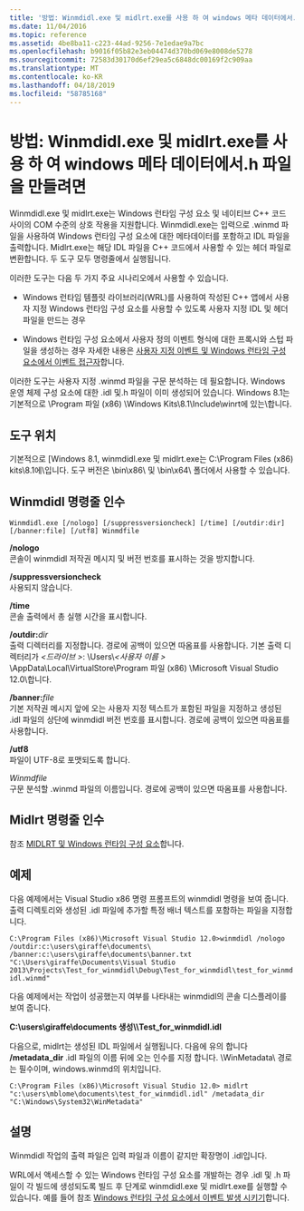 ```yaml
---
title: '방법: Winmdidl.exe 및 midlrt.exe를 사용 하 여 windows 메타 데이터에서.h 파일을 만들려면'
ms.date: 11/04/2016
ms.topic: reference
ms.assetid: 4be8ba11-c223-44ad-9256-7e1edae9a7bc
ms.openlocfilehash: b9016f05b82e3eb04474d370bd069e8008de5278
ms.sourcegitcommit: 72583d30170d6ef29ea5c6848dc00169f2c909aa
ms.translationtype: MT
ms.contentlocale: ko-KR
ms.lasthandoff: 04/18/2019
ms.locfileid: "58785168"
---
```

# <a name="how-to-use-winmdidlexe-and-midlrtexe-to-create-h-files-from-windows-metadata"></a>방법: Winmdidl.exe 및 midlrt.exe를 사용 하 여 windows 메타 데이터에서.h 파일을 만들려면

Winmdidl.exe 및 midlrt.exe는 Windows 런타임 구성 요소 및 네이티브 C++ 코드 사이의 COM 수준의 상호 작용을 지원합니다. Winmdidl.exe는 입력으로 .winmd 파일을 사용하여 Windows 런타임 구성 요소에 대한 메타데이터를 포함하고 IDL 파일을 출력합니다. Midlrt.exe는 해당 IDL 파일을 C++ 코드에서 사용할 수 있는 헤더 파일로 변환합니다. 두 도구 모두 명령줄에서 실행됩니다.

이러한 도구는 다음 두 가지 주요 시나리오에서 사용할 수 있습니다.

- Windows 런타임 템플릿 라이브러리(WRL)를 사용하여 작성된 C++ 앱에서 사용자 지정 Windows 런타임 구성 요소를 사용할 수 있도록 사용자 지정 IDL 및 헤더 파일을 만드는 경우

- Windows 런타임 구성 요소에서 사용자 정의 이벤트 형식에 대한 프록시와 스텁 파일을 생성하는 경우 자세한 내용은 [사용자 지정 이벤트 및 Windows 런타임 구성 요소에서 이벤트 접근자](/windows/uwp/winrt-components/custom-events-and-event-accessors-in-windows-runtime-components)합니다.

이러한 도구는 사용자 지정 .winmd 파일을 구문 분석하는 데 필요합니다. Windows 운영 체제 구성 요소에 대한 .idl 및.h 파일이 이미 생성되어 있습니다. Windows 8.1는 기본적으로 \Program 파일 (x86) \Windows Kits\8.1\Include\winrt에 있는\\합니다.

## <a name="location-of-the-tools"></a>도구 위치

기본적으로 [Windows 8.1, winmdidl.exe 및 midlrt.exe는 C:\Program Files (x86) kits\8.1에\\입니다. 도구 버전은 \bin\x86\ 및 \bin\x64\ 폴더에서 사용할 수 있습니다.

## <a name="winmdidl-command-line-arguments"></a>Winmdidl 명령줄 인수

```
Winmdidl.exe [/nologo] [/suppressversioncheck] [/time] [/outdir:dir] [/banner:file] [/utf8] Winmdfile
```

**/nologo**<br/>
콘솔이 winmdidl 저작권 메시지 및 버전 번호를 표시하는 것을 방지합니다.

**/suppressversioncheck**<br/>
사용되지 않습니다.

**/time**<br/>
콘솔 출력에서 총 실행 시간을 표시합니다.

**/outdir:**<em>dir</em><br/>
출력 디렉터리를 지정합니다. 경로에 공백이 있으면 따옴표를 사용합니다. 기본 출력 디렉터리가  *\<드라이브 >*: \Users\\*\<사용자 이름 >* \AppData\Local\VirtualStore\Program 파일 (x86) \Microsoft Visual Studio 12.0\\합니다.

**/banner:**<em>file</em><br/>
기본 저작권 메시지 앞에 오는 사용자 지정 텍스트가 포함된 파일을 지정하고 생성된 .idl 파일의 상단에 winmdidl 버전 번호를 표시합니다. 경로에 공백이 있으면 따옴표를 사용합니다.

**/utf8**<br/>
파일이 UTF-8로 포맷되도록 합니다.

*Winmdfile*<br/>
구문 분석할 .winmd 파일의 이름입니다. 경로에 공백이 있으면 따옴표를 사용합니다.

## <a name="midlrt-command-line-arguments"></a>Midlrt 명령줄 인수

참조 [MIDLRT 및 Windows 런타임 구성 요소](/windows/desktop/Midl/midlrt-and-windows-runtime-components)합니다.

## <a name="examples"></a>예제

다음 예제에서는 Visual Studio x86 명령 프롬프트의 winmdidl 명령을 보여 줍니다. 출력 디렉토리와 생성된 .idl 파일에 추가할 특정 배너 텍스트를 포함하는 파일을 지정합니다.

`C:\Program Files (x86)\Microsoft Visual Studio 12.0>winmdidl /nologo /outdir:c:\users\giraffe\documents\ /banner:c:\users\giraffe\documents\banner.txt "C:\Users\giraffe\Documents\Visual Studio 2013\Projects\Test_for_winmdidl\Debug\Test_for_winmdidl\test_for_winmdidl.winmd"`

다음 예제에서는 작업이 성공했는지 여부를 나타내는 winmdidl의 콘솔 디스플레이를 보여 줍니다.

**C:\users\giraffe\documents 생성\\\Test_for_winmdidl.idl**

다음으로, midlrt는 생성된 IDL 파일에서 실행됩니다. 다음에 유의 합니다 **/metadata_dir** .idl 파일의 이름 뒤에 오는 인수를 지정 합니다. \WinMetadata\ 경로는 필수이며, windows.winmd의 위치입니다.

`C:\Program Files (x86)\Microsoft Visual Studio 12.0> midlrt "c:\users\mblome\documents\test_for_winmdidl.idl" /metadata_dir "C:\Windows\System32\WinMetadata"`

## <a name="remarks"></a>설명

Winmdidl 작업의 출력 파일은 입력 파일과 이름이 같지만 확장명이 .idl입니다.

WRL에서 액세스할 수 있는 Windows 런타임 구성 요소를 개발하는 경우 .idl 및 .h 파일이 각 빌드에 생성되도록 빌드 후 단계로 winmdidl.exe 및 midlrt.exe를 실행할 수 있습니다. 예를 들어 참조 [Windows 런타임 구성 요소에서 이벤트 발생 시키기](/windows/uwp/winrt-components/raising-events-in-windows-runtime-components)합니다.